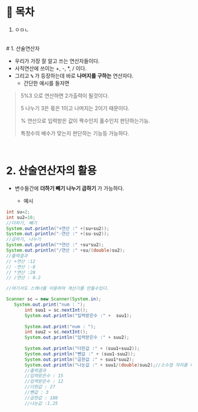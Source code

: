 # 🔖 목차

1. ㅇㅁㄴ


<br/>
# 1. 산술연산자
  
  - 우리가 가장 잘 알고 쓰는 연산자들이다.
  - 사칙연산에 쓰이는 +, -, *, / 이다.
  - 그리고 <code><strong>%</code></strong> 가 등장하는데 바로 **나머지를 구하는** 연산자다.
    - 간단한 예시를 들자면
  
   > 5%3 으로 연산하면 2가출력이 될것이다.
   > 
   > 5 나누기 3은 몫은 1이고 나머지는 2이기 때문이다.
   > 
   > % 연산으로 입력받은 값이 짝수인지 홀수인지 판단하는기능.
   > 
   > 특정수의 배수가 맞는지 판단하는 기능등 가능하다.

<br/>


# 2. 산술연산자의 활용
- 변수들간에 **더하기 빼기 나누기 곱하기** 가 가능하다.

	- 예시

 ```java
int su=2;
int su2=10;
//더하기, 빼기
System.out.println("+연산 :" +(su+su2));
System.out.println("-연산 :" +(su-su2));
//곱하기, 나누기
System.out.println("*연산 :" +su*su2);
System.out.println("/연산 :" +su/(double)su2);
//출력결과
// +연산 :12
// -연산 :-8
// *연산 :20
// /연산 : 0.2

//여기서도 스캐너를 이용하여 계산기를 만들수있다.

Scanner sc = new Scanner(System.in);
    System.out.print("num : ");
		int suu1 = sc.nextInt();
		System.out.println("입력받은수 :" +  suu1);
		
		System.out.print("num : ");
		int suu2 = sc.nextInt();
		System.out.println("입력받은수 :" + suu2);
		
		System.out.println("더한값 :" + (suu1+suu2));
		System.out.println("뺀값 :" + (suu1-suu2));
		System.out.println("곱한값 :" + suu1*suu2);
		System.out.println("나눈값 :" + suu1/(double)suu2);//소수점 자리를 나타내기위해 둘중하나를 더블로 강제타입변환
		//출력결과
		//입력받은수 : 15
		//입력받은수 : 12
		//더한값 : 27
		//뺀값 : 3
		//곱한값 : 180
		//나눈값 :1.25

```
<br/>
